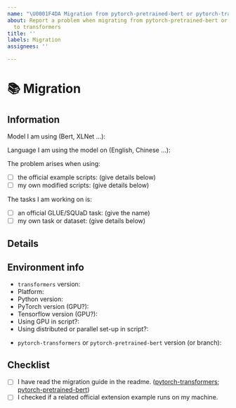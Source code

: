 ```yaml
---
name: "\U0001F4DA Migration from pytorch-pretrained-bert or pytorch-transformers"
about: Report a problem when migrating from pytorch-pretrained-bert or pytorch-transformers
  to transformers
title: ''
labels: Migration
assignees: ''

---
```


# 📚 Migration

## Information

<!-- Important information -->

Model I am using (Bert, XLNet ...):

Language I am using the model on (English, Chinese ...):

The problem arises when using:
* [ ] the official example scripts: (give details below)
* [ ] my own modified scripts: (give details below)

The tasks I am working on is:
* [ ] an official GLUE/SQUaD task: (give the name)
* [ ] my own task or dataset: (give details below)

## Details

<!-- A clear and concise description of the migration issue.
    If you have code snippets, please provide it here as well.
    Important! Use code tags to correctly format your code. See https://help.github.com/en/github/writing-on-github/creating-and-highlighting-code-blocks#syntax-highlighting
    Do not use screenshots, as they are hard to read and (more importantly) don't allow others to copy-and-paste your code.
    -->

## Environment info
<!-- You can run the command `python transformers-cli env` and copy-and-paste its output below.
     Don't forget to fill out the missing fields in that output! -->
 
- `transformers` version:
- Platform:
- Python version:
- PyTorch version (GPU?):
- Tensorflow version (GPU?):
- Using GPU in script?:
- Using distributed or parallel set-up in script?:

<!-- IMPORTANT: which version of the former library do you use? -->
* `pytorch-transformers` or `pytorch-pretrained-bert` version (or branch):


## Checklist

- [ ] I have read the migration guide in the readme.
 ([pytorch-transformers](https://github.com/huggingface/transformers#migrating-from-pytorch-transformers-to-transformers);
  [pytorch-pretrained-bert](https://github.com/huggingface/transformers#migrating-from-pytorch-pretrained-bert-to-transformers))
- [ ] I checked if a related official extension example runs on my machine.
